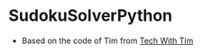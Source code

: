 # SudokuSolverPython

- Based on the code of Tim from [Tech With Tim](https://www.youtube.com/channel/UC4JX40jDee_tINbkjycV4Sg)